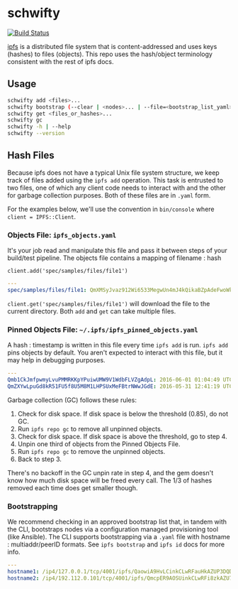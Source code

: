 # schwifty

[![Build Status](https://travis-ci.org/longboardcat/schwifty.svg?branch=master)](https://travis-ci.org/longboardcat/schwifty)

[ipfs][1] is a distributed file system that is content-addressed and uses keys (hashes) to files
(objects). This repo uses the hash/object terminology consistent with the rest of ipfs docs.

## Usage

```bash
schwifty add <files>...
schwifty bootstrap (--clear | <nodes>... | --file=<bootstrap_list_yaml>)
schwifty get <files_or_hashes>...
schwifty gc
schwifty -h | --help
schwifty --version
```

## Hash Files

Because ipfs does not have a typical Unix file system structure, we keep track of files added using
the `ipfs add` operation. This task is entrusted to two files, one of which any client code needs to
interact with and the other for garbage collection purposes. Both of these files are in `.yaml` form.

For the examples below, we'll use the convention in `bin/console` where `client = IPFS::Client`.

### Objects File: `ipfs_objects.yaml`

It's your job read and manipulate this file and pass it between steps of your build/test pipeline.
The objects file contains a mapping of filename : hash

`client.add('spec/samples/files/file1')`

```yaml
---
spec/samples/files/file1: QmXMSyJvaz912Wi6533MegwUn4mJ4kQikaBZpAdeFwoWkj
```

`client.get('spec/samples/files/file1')` will download the file to the current directory.
Both `add` and `get` can take multiple files.

### Pinned Objects File: `~/.ipfs/ipfs_pinned_objects.yaml`

A hash : timestamp is written in this file every time `ipfs add` is run. `ipfs add` pins objects by
default. You aren't expected to interact with this file, but it may help in debugging purposes.

```yaml
---
Qmb1CkJmfpwmyLvuPMMRKKpYPuiwUMW9V1WdbFLVZgAdpL: 2016-06-01 01:04:49 UTC
QmZXYwLpuGd8kR51FU5f8U5M8M1LHPSUxMeFBtrNWwJGdE: 2016-05-31 12:41:19 UTC
```

Garbage collection (GC) follows these rules:
1. Check for disk space. If disk space is below the threshold (0.85), do not GC.
2. Run `ipfs repo gc` to remove all unpinned objects.
3. Check for disk space. If disk space is above the threshold, go to step 4.
4. Unpin one third of objects from the Pinned Objects File.
5. Run `ipfs repo gc` to remove the unpinned objects.
6. Back to step 3.

There's no backoff in the GC unpin rate in step 4, and the gem doesn't know how much disk space will
be freed every call. The 1/3 of hashes removed each time does get smaller though.

### Bootstrapping

We recommend checking in an approved bootstrap list that, in tandem with the CLI, bootstraps nodes
via a configuration managed provisioning tool (like Ansible). The CLI supports bootstrapping via
a `.yaml` file with hostname : multiaddr/peerID formats. See `ipfs bootstrap` and `ipfs id` docs
for more info.

```yaml
---
hostname1: /ip4/127.0.0.1/tcp/4001/ipfs/QaowiA9HvLCinkCLwRFauHkAZUP3DQDogku98r9BctEhgc
hostname2: /ip4/192.112.0.101/tcp/4001/ipfs/QmcpER9AOSUinkCLwRFi8zkAZU73DQDogkF98r9BctEhgc
```

[1]: https://ipfs.io/
